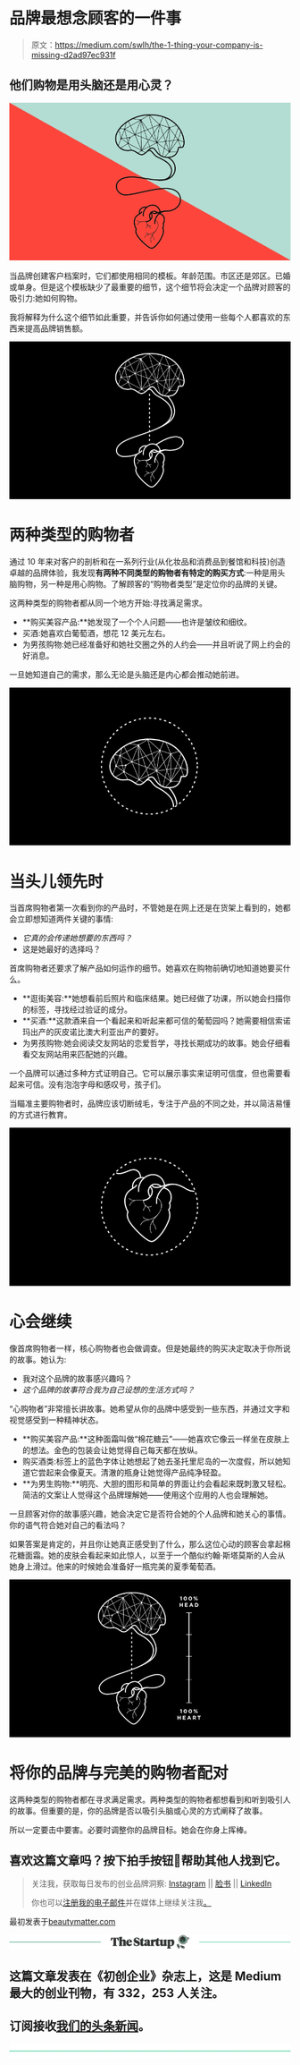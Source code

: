 # 品牌最想念顾客的一件事

> 原文：<https://medium.com/swlh/the-1-thing-your-company-is-missing-d2ad97ec931f>

## 他们购物是用头脑还是用心灵？

![](img/d1a72108af30be2a32247e6ffc9d79dd.png)

当品牌创建客户档案时，它们都使用相同的模板。年龄范围。市区还是郊区。已婚或单身。但是这个模板缺少了最重要的细节，这个细节将会决定一个品牌对顾客的吸引力:她如何购物。

我将解释为什么这个细节如此重要，并告诉你如何通过使用一些每个人都喜欢的东西来提高品牌销售额。

![](img/750daac6dbb1cb425e55f57733f0e46a.png)

# 两种类型的购物者

通过 10 年来对客户的剖析和在一系列行业(从化妆品和消费品到餐馆和科技)创造卓越的品牌体验，我发现**有两种不同类型的购物者有特定的购买方式**:一种是用头脑购物，另一种是用心购物。了解顾客的“购物者类型”是定位你的品牌的关键。

这两种类型的购物者都从同一个地方开始:寻找满足需求。

*   **购买美容产品:**她发现了一个个人问题——也许是皱纹和细纹。
*   买酒:她喜欢白葡萄酒，想花 12 美元左右。
*   为男孩购物:她已经准备好和她社交圈之外的人约会——并且听说了网上约会的好消息。

一旦她知道自己的需求，那么无论是头脑还是内心都会推动她前进。

![](img/c038ceed34f3aaff7cd021455a1224b3.png)

# 当头儿领先时

当首席购物者第一次看到你的产品时，不管她是在网上还是在货架上看到的，她都会立即想知道两件关键的事情:

*   *它真的会传递她想要的东西吗？*
*   这是她最好的选择吗？

首席购物者还要求了解产品如何运作的细节。她喜欢在购物前确切地知道她要买什么。

*   **逛街美容:**她想看前后照片和临床结果。她已经做了功课，所以她会扫描你的标签，寻找经过验证的成分。
*   **买酒:**这款酒来自一个看起来和听起来都可信的葡萄园吗？她需要相信索诺玛出产的灰皮诺比澳大利亚出产的要好。
*   为男孩购物:她会阅读交友网站的恋爱哲学，寻找长期成功的故事。她会仔细看看交友网站用来匹配她的兴趣。

一个品牌可以通过多种方式证明自己。它可以展示事实来证明可信度，但也需要看起来可信。没有泡泡字母和感叹号，孩子们。

当瞄准主要购物者时，品牌应该切断绒毛，专注于产品的不同之处，并以简洁易懂的方式进行教育。

![](img/b2a4bc17bd3dfd49baeedb02b0c44c61.png)

# 心会继续

像首席购物者一样，核心购物者也会做调查。但是她最终的购买决定取决于你所说的故事。她认为:

*   我对这个品牌的故事感兴趣吗？
*   *这个品牌的故事符合我为自己设想的生活方式吗？*

“心购物者”非常擅长讲故事。她希望从你的品牌中感受到一些东西，并通过文字和视觉感受到一种精神状态。

*   **购买美容产品:**这种面霜叫做“棉花糖云”——她喜欢它像云一样坐在皮肤上的想法。金色的包装会让她觉得自己每天都在放纵。
*   购买酒类:标签上的蓝色字体让她想起了她去圣托里尼岛的一次度假，所以她知道它尝起来会像夏天。清澈的瓶身让她觉得产品纯净轻盈。
*   **为男生购物:**明亮、大胆的图形和简单的界面让约会看起来既刺激又轻松。简洁的文案让人觉得这个品牌理解她——使用这个应用的人也会理解她。

一旦顾客对你的故事感兴趣，她会决定它是否符合她的个人品牌和她关心的事情。你的语气符合她对自己的看法吗？

如果答案是肯定的，并且你让她真正感受到了什么，那么这位心动的顾客会拿起棉花糖面霜。她的皮肤会看起来如此惊人，以至于一个酷似约翰·斯塔莫斯的人会从她身上滑过。他来的时候她会准备好一瓶完美的夏季葡萄酒。

![](img/5f4daf6411a67a2dec6b9ec2b66b4f2a.png)

# 将你的品牌与完美的购物者配对

这两种类型的购物者都在寻求满足需求。两种类型的购物者都想看到和听到吸引人的故事。但重要的是，你的品牌是否以吸引头脑或心灵的方式阐释了故事。

所以一定要击中要害。必要时调整你的品牌目标。她会在你身上挥棒。

## 喜欢这篇文章吗？按下拍手按钮👏帮助其他人找到它。

> 关注我，获取每日发布的创业品牌洞察: [Instagram](https://www.instagram.com/kimberlybrizzolara/) || [脸书](https://b-m.facebook.com/brandsthatgetyou/) || [LinkedIn](http://www.linkedin.com/in/kimberly-brizzolara-0b95093)
> 
> 你也可以[注册我的电子邮件](http://kimberlybrizzolara.com)并在媒体上继续关注我[。](/@Kbrizz)

最初发表于[beautymatter.com](http://beautymatter.com)

[![](img/308a8d84fb9b2fab43d66c117fcc4bb4.png)](https://medium.com/swlh)

## 这篇文章发表在《初创企业》杂志上，这是 Medium 最大的创业刊物，有 332，253 人关注。

## 订阅接收[我们的头条新闻](http://growthsupply.com/the-startup-newsletter/)。

[![](img/b0164736ea17a63403e660de5dedf91a.png)](https://medium.com/swlh)